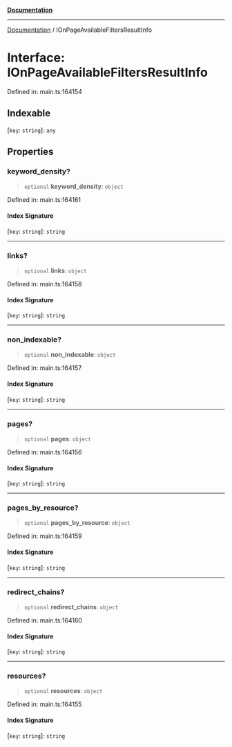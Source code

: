 [**Documentation**](../README.md)

***

[Documentation](../README.md) / IOnPageAvailableFiltersResultInfo

# Interface: IOnPageAvailableFiltersResultInfo

Defined in: main.ts:164154

## Indexable

\[`key`: `string`\]: `any`

## Properties

### keyword\_density?

> `optional` **keyword\_density**: `object`

Defined in: main.ts:164161

#### Index Signature

\[`key`: `string`\]: `string`

***

### links?

> `optional` **links**: `object`

Defined in: main.ts:164158

#### Index Signature

\[`key`: `string`\]: `string`

***

### non\_indexable?

> `optional` **non\_indexable**: `object`

Defined in: main.ts:164157

#### Index Signature

\[`key`: `string`\]: `string`

***

### pages?

> `optional` **pages**: `object`

Defined in: main.ts:164156

#### Index Signature

\[`key`: `string`\]: `string`

***

### pages\_by\_resource?

> `optional` **pages\_by\_resource**: `object`

Defined in: main.ts:164159

#### Index Signature

\[`key`: `string`\]: `string`

***

### redirect\_chains?

> `optional` **redirect\_chains**: `object`

Defined in: main.ts:164160

#### Index Signature

\[`key`: `string`\]: `string`

***

### resources?

> `optional` **resources**: `object`

Defined in: main.ts:164155

#### Index Signature

\[`key`: `string`\]: `string`

